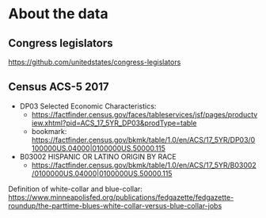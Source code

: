 # About the data


## Congress legislators

https://github.com/unitedstates/congress-legislators

## Census ACS-5 2017

- DP03 Selected Economic Characteristics: 
    - https://factfinder.census.gov/faces/tableservices/jsf/pages/productview.xhtml?pid=ACS_17_5YR_DP03&prodType=table
    - bookmark: https://factfinder.census.gov/bkmk/table/1.0/en/ACS/17_5YR/DP03/0100000US.04000|0100000US.50000.115
- B03002 HISPANIC OR LATINO ORIGIN BY RACE
    - https://factfinder.census.gov/bkmk/table/1.0/en/ACS/17_5YR/B03002/0100000US.04000|0100000US.50000.115


Definition of white-collar and blue-collar:
https://www.minneapolisfed.org/publications/fedgazette/fedgazette-roundup/the-parttime-blues-white-collar-versus-blue-collar-jobs
